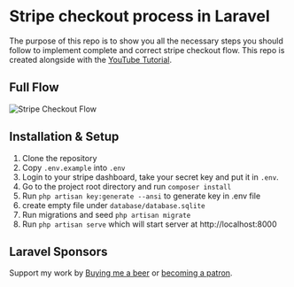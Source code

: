 # Stripe checkout process in Laravel

The purpose of this repo is to show you all the necessary steps you should follow to implement complete and correct stripe checkout flow. 
This repo is created alongside with the [YouTube Tutorial](https://youtube.com/[ID]).

## Full Flow

<img src="https://raw.githubusercontent.com/thecodeholic/stripe-checkout-laravel/main/Stripe_Checkout_Flow.png" alt="Stripe Checkout Flow" />

## Installation & Setup

1. Clone the repository
1. Copy `.env.example` into `.env`
1. Login to your stripe dashboard, take your secret key and put it in `.env`.
1. Go to the project root directory and run `composer install`
1. Run `php artisan key:generate --ansi` to generate key in .env file
1. create empty file under `database/database.sqlite`
1. Run migrations and seed `php artisan migrate`
1. Run `php artisan serve` which will start server at http://localhost:8000



## Laravel Sponsors

Support my work by [Buying me a beer](https://buymeacoffee.com/thecodeholic) or [becoming a patron](https://www.patreon.com/thecodeholic).


